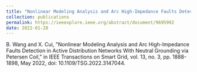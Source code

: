 ```yaml
---
title: "Nonlinear Modeling Analysis and Arc High-Impedance Faults Detection in Active Distribution Networks With Neutral Grounding via Petersen Coil"
collection: publications
permalink: https://ieeexplore.ieee.org/abstract/document/9695992
date: 2022-01-28
---
```

B. Wang and X. Cui, "Nonlinear Modeling Analysis and Arc High-Impedance Faults Detection in Active Distribution Networks With Neutral Grounding via Petersen Coil," in IEEE Transactions on Smart Grid, vol. 13, no. 3, pp. 1888-1898, May 2022, doi: 10.1109/TSG.2022.3147044.
